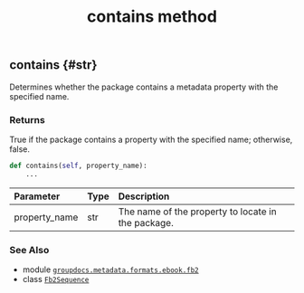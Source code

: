 ﻿---
title: contains method
second_title: GroupDocs.Metadata for Python via .NET API References
description: 
type: docs
url: /python-net/groupdocs.metadata.formats.ebook.fb2/fb2sequence/contains/
is_root: false
weight: 30
---

## contains {#str}

Determines whether the package contains a metadata property with the specified name.


### Returns 


True if the package contains a property with the specified name; otherwise, false.


```python
def contains(self, property_name):
    ...
```


| Parameter | Type | Description |
| :- | :- | :- |
| property_name | str | The name of the property to locate in the package. |



### See Also
* module [`groupdocs.metadata.formats.ebook.fb2`](../../)
* class [`Fb2Sequence`](/metadata/python-net/groupdocs.metadata.formats.ebook.fb2/fb2sequence)
